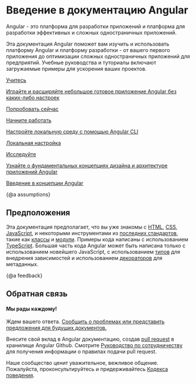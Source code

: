 <h1 class="no-toc">Введение в документацию Angular</h1>

Angular - это платформа для разработки приложений и платформа для разработки эффективных и сложных одностраничных приложений.

Эта документация Angular поможет вам изучить и использовать платформу Angular и платформу разработки - от вашего первого приложения до оптимизации сложных одностраничных приложений для предприятий.
Учебные руководства и туториалы включают загружаемые примеры для ускорения ваших проектов.


<div class="card-container">
  <a href="start" class="docs-card" title="Angular Getting Started">
      <section>Учитесь</section>  
      <p>Играйте и расширяйте небольшое готовое приложение Angular без каких-либо настроек </p>
      <p class="card-footer">Попробовать сейчас </p>
  </a>
  <a href="guide/setup-local" class="docs-card"
    title="Angular Local Environment Setup">
      <section>Начните работать</section>
      <p>Настройте локальную среду с помощью Angular CLI </p>
      <p class="card-footer">Локальная настройка </p>
  </a>
  <a href="guide/architecture" class="docs-card" title="Angular App Architecture">
      <section>Исследуйте</section>
      <p>Узнайте о фундаментальных концепциях дизайна и архитектуре приложений Angular </p>
      <p class="card-footer">Введение в концепции Angular </p>
  </a>
</div>


{@a assumptions}
## Предположения


Эта документация предполагает, что вы уже знакомы с [HTML](https://developer.mozilla.org/docs/Learn/HTML/Introduction_to_HTML "Learn HTML"), [CSS](https://developer.mozilla.org/docs/Learn/CSS/First_steps "Learn CSS"), [JavaScript](https://developer.mozilla.org/en-US/docs/Web/JavaScript/A_re-introduction_to_JavaScript "Learn JavaScript"),
и некоторыми инструментами из [последних стандартов](https://developer.mozilla.org/en-US/docs/Web/JavaScript/Language_Resources "Latest JavaScript standards"), такие как [классы](https://developer.mozilla.org/en-US/docs/Web/JavaScript/Reference/Classes "ES2015 Classes") и [модули](https://developer.mozilla.org/en-US/docs/Web/JavaScript/Reference/Statements/import "ES2015 Modules").
Примеры кода написаны с использованием [TypeScript](https://www.typescriptlang.org/ "TypeScript").
Большая часть кода Angular может быть написана только с использованием новейшего JavaScript, с использованием [типов](https://www.typescriptlang.org/docs/handbook/classes.html "TypeScript Types") для внедрения зависимостей и использованием [декораторов](https://www.typescriptlang.org/docs/handbook/decorators.html "Decorators") для метаданных.


{@a feedback}
## Обратная связь

<h4>Мы рады каждому!</h4>

Ждем вашего ответа. [Сообщить о проблемах или представить предложения для будущих документов.](https://github.com/angular/angular/issues/new/choose "Angular GitHub repository new issue form")

Внесите свой вклад в Angular документацию, создав
[pull request](https://github.com/obenjiro/angular-ru-docs/pulls "Angular Github pull requests")
в хранилище Angular Github.
Смотрите [Руководство по сотрудничеству](https://github.com/obenjiro/angular-ru-docs/blob/master/CONTRIBUTING.md "Contributing guide")
для получения информации о правилах подачи pull request.

Наше сообщество ценит уважительное, вежливое общение.
Пожалуйста, проконсультируйтесь и придерживайтесь [Кодекса поведения](https://github.com/angular/code-of-conduct/blob/master/CODE_OF_CONDUCT.md "Contributor code of conduct").
